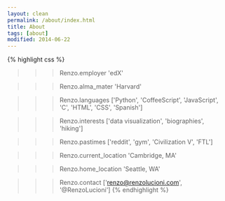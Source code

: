 ```yaml
---
layout: clean
permalink: /about/index.html
title: About
tags: [about]
modified: 2014-06-22
---
```


{% highlight css %}
>>> Renzo.employer
'edX'

>>> Renzo.alma_mater
'Harvard'

>>> Renzo.languages
['Python', 'CoffeeScript', 'JavaScript', 'C', 'HTML', 'CSS', 'Spanish']

>>> Renzo.interests
['data visualization', 'biographies', 'hiking']

>>> Renzo.pastimes
['reddit', 'gym', 'Civilization V', 'FTL']

>>> Renzo.current_location
'Cambridge, MA'

>>> Renzo.home_location
'Seattle, WA'

>>> Renzo.contact
['renzo@renzolucioni.com', '@RenzoLucioni']
{% endhighlight %}